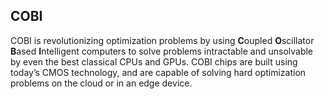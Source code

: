 ## COBI

COBI is revolutionizing optimization problems by using **C**oupled **O**scillator **B**ased **I**ntelligent computers to solve problems intractable and unsolvable by even the best classical CPUs and GPUs. COBI chips are built using today’s CMOS technology, and are capable of solving hard optimization problems on the cloud or in an edge device.
